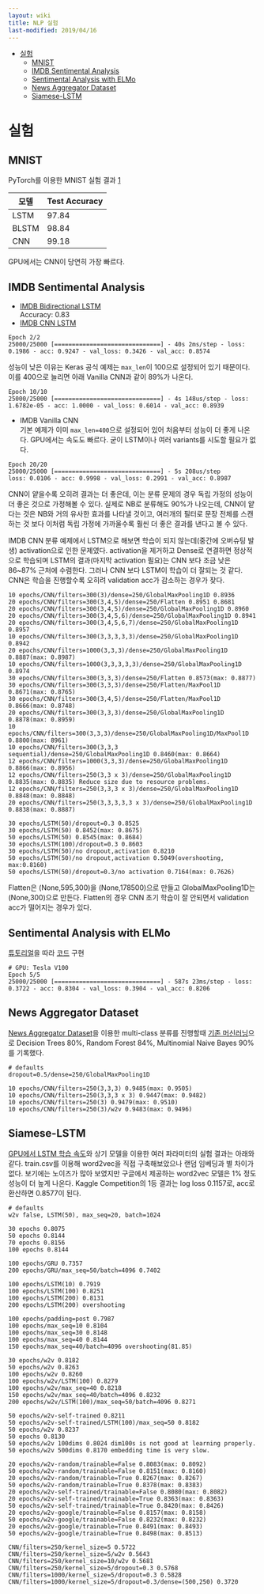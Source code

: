 ```yaml
---
layout: wiki 
title: NLP 실험
last-modified: 2019/04/16
---
```


<!-- TOC -->

- [실험](#실험)
    - [MNIST](#mnist)
    - [IMDB Sentimental Analysis](#imdb-sentimental-analysis)
    - [Sentimental Analysis with ELMo](#sentimental-analysis-with-elmo)
    - [News Aggregator Dataset](#news-aggregator-dataset)
    - [Siamese-LSTM](#siamese-lstm)

<!-- /TOC -->
# 실험
## MNIST
PyTorch를 이용한 MNIST 실험 결과 [1](https://github.com/yunjey/pytorch-tutorial/tree/master/tutorials/02-intermediate)

| 모델 | Test Accuracy |
| -- | -- |
| LSTM | 97.84 |
| BLSTM | 98.84 |
| CNN | 99.18 |

GPU에서는 CNN이 당연히 가장 빠르다.

## IMDB Sentimental Analysis
- [IMDB Bidirectional LSTM](https://github.com/fchollet/keras/blob/master/examples/imdb_bidirectional_lstm.py)  
Accuracy: 0.83
- [IMDB CNN LSTM](https://github.com/fchollet/keras/blob/master/examples/imdb_cnn_lstm.py)  
```
Epoch 2/2
25000/25000 [==============================] - 40s 2ms/step - loss: 0.1986 - acc: 0.9247 - val_loss: 0.3426 - val_acc: 0.8574
```
성능이 낮은 이유는 Keras 공식 예제는 `max_len`이 100으로 설정되어 있기 때문이다. 이를 400으로 늘리면 아래 Vanilla CNN과 같이 89%가 나온다.
```
Epoch 10/10
25000/25000 [==============================] - 4s 148us/step - loss: 1.6782e-05 - acc: 1.0000 - val_loss: 0.6014 - val_acc: 0.8939
```
- IMDB Vanilla CNN  
기본 예제가 이미 `max_len=400`으로 설정되어 있어 처음부터 성능이 더 좋게 나온다. GPU에서는 속도도 빠르다. 굳이 LSTM이나 여러 variants를 시도할 필요가 없다.
```
Epoch 20/20
25000/25000 [==============================] - 5s 208us/step
loss: 0.0106 - acc: 0.9998 - val_loss: 0.2991 - val_acc: 0.8987
```
CNN이 얕을수록 오히려 결과는 더 좋은데, 이는 분류 문제의 경우 독립 가정의 성능이 더 좋은 것으로 가정해볼 수 있다. 실제로 NB로 분류해도 90%가 나오는데, CNN이 얕다는 것은 NB와 거의 유사한 효과를 나타낼 것이고, 여러개의 필터로 문장 전체를 스캔하는 것 보다 이처럼 독립 가정에 가까울수록 훨씬 더 좋은 결과를 낸다고 볼 수 있다.

IMDB CNN 분류 예제에서 LSTM으로 해보면 학습이 되지 않는데(중간에 오버슈팅 발생) activation으로 인한 문제였다. activation을 제거하고 Dense로 연결하면 정상적으로 학습되며 LSTM의 결과(마지막 activation 필요)는 CNN 보다 조금 낮은 86~87% 근처에 수렴한다. 그러나 CNN 보다 LSTM이 학습이 더 잘되는 것 같다. CNN은 학습을 진행할수록 오히려 validation acc가 감소하는 경우가 잦다.

```
10 epochs/CNN/filters=300(3)/dense=250/GlobalMaxPooling1D 0.8936
20 epochs/CNN/filters=300(3,4,5)/dense=250/Flatten 0.8951 0.8681
20 epochs/CNN/filters=300(3,4,5)/dense=250/GlobalMaxPooling1D 0.8960
20 epochs/CNN/filters=300(3,4,5,6)/dense=250/GlobalMaxPooling1D 0.8941
20 epochs/CNN/filters=300(3,4,5,6,7)/dense=250/GlobalMaxPooling1D 0.8957
10 epochs/CNN/filters=300(3,3,3,3,3)/dense=250/GlobalMaxPooling1D 0.8942
20 epochs/CNN/filters=1000(3,3,3)/dense=250/GlobalMaxPooling1D 0.8887(max: 0.8987)
10 epochs/CNN/filters=1000(3,3,3,3,3)/dense=250/GlobalMaxPooling1D 0.8974
30 epochs/CNN/filters=300(3,3,3)/dense=250/Flatten 0.8573(max: 0.8877)
30 epochs/CNN/filters=300(3,3,3)/dense=250/Flatten/MaxPool1D 0.8671(max: 0.8765)
30 epochs/CNN/filters=300(3,4,5)/dense=250/Flatten/MaxPool1D 0.8666(max: 0.8748)
20 epochs/CNN/filters=300(3,3,3)/dense=250/GlobalMaxPooling1D 0.8878(max: 0.8959)
10 epochs/CNN/filters=300(3,3,3)/dense=250/GlobalMaxPooling1D/MaxPool1D 0.8800(max: 8961)
10 epochs/CNN/filters=300(3,3,3 sequential)/dense=250/GlobalMaxPooling1D 0.8460(max: 0.8664)
12 epochs/CNN/filters=1000(3,3,3)/dense=250/GlobalMaxPooling1D 0.8866(max: 0.8956)
12 epochs/CNN/filters=250(3,3 x 3)/dense=250/GlobalMaxPooling1D 0.8835(max: 0.8835) Reduce size due to resource problems.
12 epochs/CNN/filters=250(3,3,3 x 3)/dense=250/GlobalMaxPooling1D 0.8848(max: 0.8848)
20 epochs/CNN/filters=250(3,3,3,3,3 x 3)/dense=250/GlobalMaxPooling1D 0.8838(max: 0.8887)

30 epochs/LSTM(50)/dropout=0.3 0.8525
30 epochs/LSTM(50) 0.8452(max: 0.8675)
50 epochs/LSTM(50) 0.8545(max: 0.8684)
30 epochs/LSTM(100)/dropout=0.3 0.8603
30 epochs/LSTM(50)/no dropout,activation 0.8210
50 epochs/LSTM(50)/no dropout,activation 0.5049(overshooting, max:0.8160)
50 epochs/LSTM(50)/dropout=0.3/no activation 0.7164(max: 0.7626)
```

Flatten은 (None,595,300)을 (None,178500)으로 만들고 GlobalMaxPooling1D는 (None,300)으로 만든다. Flatten의 경우 CNN 초기 학습이 잘 안되면서 validation acc가 떨어지는 경우가 있다.

## Sentimental Analysis with ELMo
[튜토리얼](https://towardsdatascience.com/elmo-embeddings-in-keras-with-tensorflow-hub-7eb6f0145440)을 따라 [코드](https://github.com/likejazz/jupyter-notebooks/blob/master/deep-learning/elmo.py) 구현
```
# GPU: Tesla V100
Epoch 5/5
25000/25000 [==============================] - 587s 23ms/step - loss: 0.3722 - acc: 0.8304 - val_loss: 0.3904 - val_acc: 0.8206

```
## News Aggregator Dataset
[News Aggregator Dataset](https://www.kaggle.com/uciml/news-aggregator-dataset)을 이용한 multi-class 분류를 진행할때 [기존 머신러닝](https://nbviewer.jupyter.org/github/likejazz/jupyter-notebooks/blob/master/machine-learning/news-classification.ipynb)으로 Decision Trees 80%, Random Forest 84%, Multinomial Naive Bayes 90%를 기록했다.

```
# defaults
dropout=0.5/dense=250/GlobalMaxPooling1D

10 epochs/CNN/filters=250(3,3,3) 0.9485(max: 0.9505)
10 epochs/CNN/filters=250(3,3,3 x 3) 0.9447(max: 0.9482)
10 epochs/CNN/filters=250(3) 0.9479(max: 0.9510)
10 epochs/CNN/filters=250(3)/w2v 0.9483(max: 0.9496)
```

## Siamese-LSTM
[GPU에서 LSTM 학습 속도](http://docs.likejazz.com/siamese-lstm/#%ED%95%99%EC%8A%B5-%EA%B2%B0%EA%B3%BC)와 상기 모델을 이용한 여러 파라미터의 실험 결과는 아래와 같다. train.csv를 이용해 word2vec을 직접 구축해보았으나 랜덤 임베딩과 별 차이가 없다. 보기에는 노이즈가 많아 보였지만 구글에서 제공하는 word2vec 모델은 1% 정도 성능이 더 높게 나온다. Kaggle Competition의 1등 결과는 log loss 0.1157로, acc로 환산하면 0.8577이 된다.

```
# defaults
w2v false, LSTM(50), max_seq=20, batch=1024

30 epochs 0.8075
50 epochs 0.8144
70 epochs 0.8156
100 epochs 0.8144

100 epochs/GRU 0.7357
200 epochs/GRU/max_seq=50/batch=4096 0.7402

100 epochs/LSTM(10) 0.7919
100 epochs/LSTM(100) 0.8251
100 epochs/LSTM(200) 0.8131
200 epochs/LSTM(200) overshooting

100 epochs/padding=post 0.7987
100 epochs/max_seq=10 0.8104
100 epochs/max_seq=30 0.8148
100 epochs/max_seq=40 0.8144
150 epochs/max_seq=40/batch=4096 overshooting(81.85)

30 epochs/w2v 0.8182
50 epochs/w2v 0.8263
100 epochs/w2v 0.8260
100 epochs/w2v/LSTM(100) 0.8279
100 epochs/w2v/max_seq=40 0.8218
150 epochs/w2v/max_seq=40/batch=4096 0.8232
200 epochs/w2v/LSTM(100)/max_seq=50/batch=4096 0.8271

50 epochs/w2v-self-trained 0.8211
50 epochs/w2v-self-trained/LSTM(100)/max_seq=50 0.8182
50 epochs/w2v 0.8237
50 epochs 0.8130
50 epochs/w2v 100dims 0.8024 dim100s is not good at learning properly.
50 epochs/w2v 500dims 0.8170 embedding time is very slow.

20 epochs/w2v-random/trainable=False 0.8083(max: 0.8092)
50 epochs/w2v-random/trainable=False 0.8151(max: 0.8160)
20 epochs/w2v-random/trainable=True 0.8267(max: 0.8267)
50 epochs/w2v-random/trainable=True 0.8378(max: 0.8383)
20 epochs/w2v-self-trained/trainable=False 0.8080(max: 0.8082)
20 epochs/w2v-self-trained/trainable=True 0.8363(max: 0.8363)
50 epochs/w2v-self-trained/trainable=True 0.8420(max: 0.8426)
20 epochs/w2v-google/trainable=False 0.8157(max: 0.8158)
50 epochs/w2v-google/trainable=False 0.8232(max: 0.8232)
20 epochs/w2v-google/trainable=True 0.8491(max: 0.8493)
50 epochs/w2v-google/trainable=True 0.8498(max: 0.8513)

CNN/filters=250/kernel_size=5 0.5722
CNN/filters=250/kernel_size=5/w2v 0.5643
CNN/filters=250/kernel_size=10/w2v 0.5681
CNN/filters=250/kernel_size=5/dropout=0.3 0.5768
CNN/filters=1000/kernel_size=5/dropout=0.3 0.5828
CNN/filters=1000/kernel_size=5/dropout=0.3/dense=(500,250) 0.3720
```
